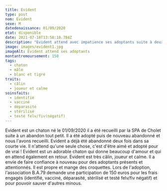 ```yaml
---
title: Evident
type: post
nom: Evident
sexe: M
datedenaissance: 01/09/2020
etat: disponible
date: 2021-07-18T13:58:18.784Z
description: "Evident attend avec impatience ses adoptants suite à deux abandons. "
image: images/evident1.jpg
imageAlt: Evident attend ses adoptants
montantremoursement: 150
tags:
  - chaton
  - mâle
  - blanc et tigré
traits:
  - câlin
  - joueur et calme
soinsfaits:
  - identifié
  - vacciné
  - déparasité
  - stérilisé
  - testé felv/fiv(négatif)
---
```

Evident est un chaton né le 01/09/2020 il a été recueilli par la SPA de Cholet suite à un abandon tout petit. Il a été adopté puis de nouveau abandonné et nous l'avons recueilli. Evident a déjà été abandonné deux fois dans sa courte vie. Il n'attend qu'une seule chose, c'est d'être aimé et adopté pour de vrai ! Evident est un adorable chaton qui donne beaucoup d'amour et qui en attend également en retour. Evident est très câlin, joueur et calme. Il a envie de faire confiance à nouveau pour des adoptants présents et attentionnés. Il est propre et mange des croquettes. Lors de l'adoption, l'association B.A.79 demande une participation de 150 euros pour les frais engagés (identifié, vacciné, déparasité, stérilisé et testé felv/fiv négatif) et pour pouvoir sauver d'autres minous.